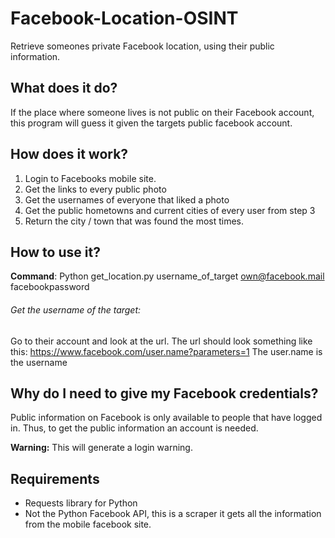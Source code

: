 # Facebook-Location-OSINT
Retrieve someones private Facebook location, using their public information.

What does it do?
------
If the place where someone lives is not public on their Facebook account, this program will guess it given the targets public facebook account.

How does it work?
------
1. Login to Facebooks mobile site.
2. Get the links to every public photo
3. Get the usernames of everyone that liked a photo
4. Get the public hometowns and current cities of every user from step 3
5. Return the city / town that was found the most times.

How to use it?
------
**Command**: Python get_location.py username_of_target own@facebook.mail facebookpassword


###### Get the username of the target:
Go to their account and look at the url. The url should look something like this: https://www.facebook.com/user.name?parameters=1 The user.name is the username

Why do I need to give my Facebook credentials?
------
Public information on Facebook is only available to people that have logged in.
Thus, to get the public information an account is needed.

**Warning:** This will generate a login warning.

Requirements
------
* Requests library for Python
* Not the Python Facebook API, this is a scraper it gets all the information from the mobile facebook site.
